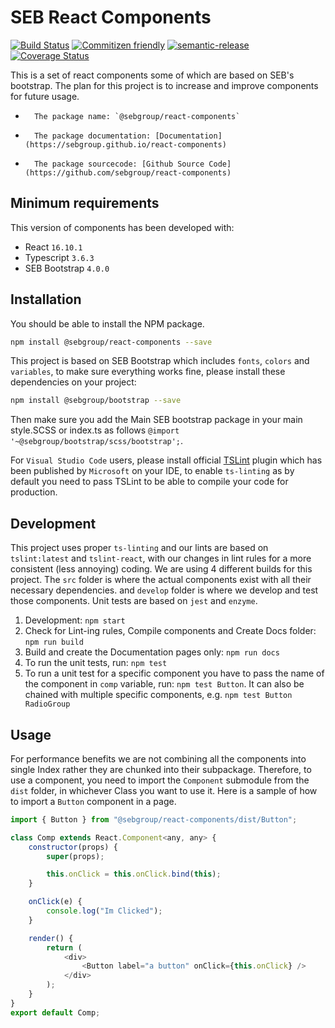 # SEB React Components

[![Build Status](https://travis-ci.com/sebgroup/react-components.svg?branch=master)](https://travis-ci.com/sebgroup/react-components)
[![Commitizen friendly](https://img.shields.io/badge/commitizen-friendly-brightgreen.svg)](http://commitizen.github.io/cz-cli/)
[![semantic-release](https://img.shields.io/badge/%20%20%F0%9F%93%A6%F0%9F%9A%80-semantic--release-e10079.svg)](https://github.com/semantic-release/semantic-release)
[![Coverage Status](https://coveralls.io/repos/github/sebgroup/react-components/badge.svg?branch=master)](https://coveralls.io/github/sebgroup/react-components?branch=master)

This is a set of react components some of which are based on SEB's bootstrap. The plan for this project is to increase and improve components for future usage.

-       The package name: `@sebgroup/react-components`
-       The package documentation: [Documentation](https://sebgroup.github.io/react-components)
-       The package sourcecode: [Github Source Code](https://github.com/sebgroup/react-components)

## Minimum requirements

This version of components has been developed with:

-   React `16.10.1`
-   Typescript `3.6.3`
-   SEB Bootstrap `4.0.0`

## Installation

You should be able to install the NPM package.

```bash
npm install @sebgroup/react-components --save
```

This project is based on SEB Bootstrap which includes `fonts`, `colors` and `variables`, to make sure everything works fine, please install these dependencies on your project:

```bash
npm install @sebgroup/bootstrap --save
```

Then make sure you add the Main SEB bootstrap package in your main style.SCSS or index.ts as follows
`@import '~@sebgroup/bootstrap/scss/bootstrap';`.

For `Visual Studio Code` users, please install official [TSLint](https://marketplace.visualstudio.com/items?itemName=ms-vscode.vscode-typescript-tslint-plugin) plugin which has been published by `Microsoft` on your IDE, to enable `ts-linting` as by default you need to pass TSLint to be able to compile your code for production.

## Development

This project uses proper `ts-linting` and our lints are based on `tslint:latest` and `tslint-react`, with our changes in lint rules for a more consistent (less annoying) coding. We are using 4 different builds for this project. The `src` folder is where the actual components exist with all their necessary dependencies. and `develop` folder is where we develop and test those components. Unit tests are based on `jest` and `enzyme`.

1. Development: `npm start`
2. Check for Lint-ing rules, Compile components and Create Docs folder: `npm run build`
3. Build and create the Documentation pages only: `npm run docs`
4. To run the unit tests, run: `npm test`
5. To run a unit test for a specific component you have to pass the name of the component in `comp` variable, run: `npm test Button`. It can also be chained with multiple specific components, e.g. `npm test Button RadioGroup`

## Usage

For performance benefits we are not combining all the components into single Index rather they are chunked into their subpackage. Therefore, to use a component, you need to import the `Component` submodule from the `dist` folder, in whichever Class you want to use it. Here is a sample of how to import a `Button` component in a page.

```javascript
import { Button } from "@sebgroup/react-components/dist/Button";

class Comp extends React.Component<any, any> {
    constructor(props) {
        super(props);

        this.onClick = this.onClick.bind(this);
    }

    onClick(e) {
        console.log("Im Clicked");
    }

    render() {
        return (
            <div>
                <Button label="a button" onClick={this.onClick} />
            </div>
        );
    }
}
export default Comp;
```
